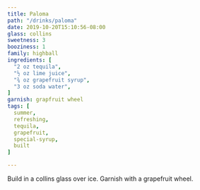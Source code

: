 ```yaml
---
title: Paloma
path: "/drinks/paloma"
date: 2019-10-20T15:10:56-08:00
glass: collins
sweetness: 3
booziness: 1
family: highball
ingredients: [
  "2 oz tequila",
  "½ oz lime juice",
  "¾ oz grapefruit syrup",
  "3 oz soda water",
]
garnish: grapfruit wheel
tags: [
  summer,
  refreshing,
  tequila,
  grapefruit,
  special-syrup,
  built
]

---
```


Build in a collins glass over ice. Garnish with a grapefruit wheel.
